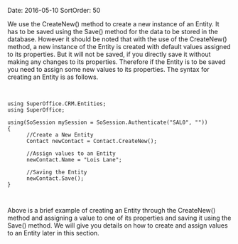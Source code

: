 Date: 2016-05-10
SortOrder: 50

We use the CreateNew() method to create a new instance of an Entity. It has to be saved using the Save() method for the data to be stored in the database. However it should be noted that with the use of the CreateNew() method, a new instance of the Entity is created with default values assigned to its properties. But it will not be saved, if you directly save it without making any changes to its properties. Therefore if the Entity is to be saved you need to assign some new values to its properties. The syntax for creating an Entity is as follows.

 

```
using SuperOffice.CRM.Entities;
using SuperOffice;
 
using(SoSession mySession = SoSession.Authenticate("SAL0", ""))
{
      //Create a New Entity
      Contact newContact = Contact.CreateNew();
 
      //Assign values to an Entity
      newContact.Name = "Lois Lane";
 
      //Saving the Entity
      newContact.Save();
}

 
```

Above is a brief example of creating an Entity through the CreateNew() method and assigning a value to one of its properties and saving it using the Save() method. We will give you details on how to create and assign values to an Entity later in this section.

